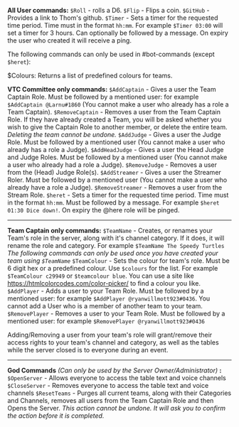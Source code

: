 **All User commands:**
`$Roll` - rolls a D6.
`$Flip` - Flips a coin.
`$GitHub` - Provides a link to Thom's github.
`$Timer` - Sets a timer for the requested time period. Time must in the format `hh:mm`. For example `$Timer 03:00` will set a timer for 3 hours. Can optionally be followed by a message. On expiry the user who created it will receive a ping.

The following commands can only be used in #bot-commands (except `$heret`):

$Colours: Returns a list of predefined colours for teams.

**VTC Committee only commands:**
`$AddCaptain` - Gives a user the Team Captain Role. Must be followed by a mentioned user: for example `$AddCaptain @Larnu#1860` (You cannot make a user who already has a role a Team Captain).
`$RemoveCaptain` - Removes a user from the Team Captain Role. If they have already created a Team, you will be asked whether you wish to give the Captain Role to another member, or delete the entire team. *Deleting the team cannot be undone.*
`$AddJudge` - Gives a user the Judge Role. Must be followed by a mentioned user (You cannot make a user who already has a role a Judge).
`$AddHeadJudge` - Gives a user the Head Judge and Judge Roles. Must be followed by a mentioned user (You cannot make a user who already had a role a Judge).
`$RemoveJudge` - Removes a user from the (Head) Judge Role(s).
`$AddStreamer` - Gives a user the Streamer Roler. Must be followed by a mentioned user (You cannot make a user who already have a role a Judge).
`$RemoveStreamer` - Removes a user from the Stream Role.
`$heret` - Sets a timer for the requested time period. Time must in the format `hh:mm`. Must be followed by a message. For example `$heret 01:30 Dice down!`. On expiry the @here role will be pinged.

-----

**Team Captain only commands:**
`$TeamName` - Creates, or renames your Team's role in the server, along with it's channel category. If it does, it will rename the role and category. For example `$TeamName The Speedy Turtles`
*The following commands can only be used once you have created your team using `$TeamName`*
`$TeamColour` - Sets the colour for team's role. Must be 6 digit hex or a predefined colour. Use `$colours` for the list. For example `$TeamColour c29949` or `$teamcolour blue`. You can use a site like <https://htmlcolorcodes.com/color-picker/> to find a colour you like.
`$AddPlayer` - Adds a user to your Team Role. Must be followed by a mentioned user: for example `$AddPlayer @ryanwillmott923#0436`. You cannot add a User who is a member of another team to your team.
`$RemovePlayer`  - Removes a user to your Team Role. Must be followed by a mentioned user: for example `$RemovePlayer @ryanwillmott923#0436`

Adding/Removing a user from your team's role will grant/remove their access rights to your team's channel and category, as well as the tables while the server closed is to everyone during an event.

-----

**God Commands** *(Can only be used by the Server Owner/Administrator)* **:** 
`$OpenServer` - Allows everyone to access the table text and voice channels
`$CloseServer` - Removes everyone to access the table text and voice channels
`$ResetTeams` - Purges all current teams, along with their Categories and Channels, removes all users from the Team Captain Role and then Opens the Server. *This action cannot be undone. It will ask you to confirm the action before it is completed.*